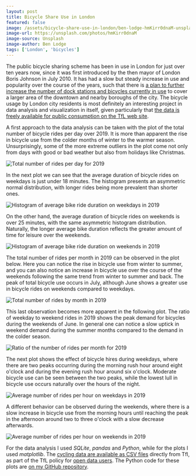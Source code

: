 ```yaml
---
layout: post
title: Bicycle Share Use in London
featured: false
image: /assets/bicycle-share-use-in-london/ben-lodge-hmKirr0dnaM-unsplash.jpg
image-url: https://unsplash.com/photos/hmKirr0dnaM
image-source: Unsplash
image-author: Ben Lodge
tags: ['London', 'bicycles']
---
```


The public bicycle sharing scheme has been in use in London for just over ten years now, since it was first introduced by the then mayor of London Boris Johnson in July 2010. It has had a slow but steady increase in use and popularity over the course of the years, such that there is [a plan to further increase the number of dock stations and bicycles currently in use](https://tfl.gov.uk/info-for/media/press-releases/2020/june/tfl-to-expand-santander-cycles-scheme-to-keep-up-with-demand) to cover a larger area of the downtown and nearby boroughs of the city. The bicycle usage by London city residents is most definitely an interesting project in data analysis and visualization in itself, given particularly that [the data is freely available for public consumption on the TfL web site](https://cycling.data.tfl.gov.uk/).

A first approach to the data analysis can be taken with the plot of the total number of bicycle rides per day over 2019. It is more than apparent the rise in bicycle use from the colder months of winter to the warmer season.  Unsurprisingly, some of the more extreme outliers in the plot come not only from days with good or bad weather but also from holidays like Christmas.

![Total number of rides per day for 2019](/assets/bicycle-share-use-in-london/tot_num_rides_per_day_2019.png)

In the next plot we can see that the average duration of bicycle rides on weekdays is just under 18 minutes. The histogram presents an asymmetric normal distribution, with longer rides being more prevalent than shorter ones.

![Histogram of average bike ride duration on weekdays in 2019](/assets/bicycle-share-use-in-london/hist_avg_ride_durations_weekdays_2019.png)

On the other hand, the average duration of bicycle rides on weekends is over 25 minutes, with the same asymmetric histogram distribution. Naturally, the longer average bike duration reflects the greater amount of time for leisure over the weekends.

![Histogram of average bike ride duration on weekends in 2019](/assets/bicycle-share-use-in-london/hist_avg_ride_durations_weekends_2019.png)

The total number of rides per month in 2019 can be observed in the plot below. Here you can notice the rise in bicycle use from winter to summer, and you can also notice an increase in bicycle use over the course of the weekends following the same trend from winter to summer and back. The peak of total bicycle use occurs in July, although June shows a greater use in bicycle rides on weekends compared to weekdays.

![Total number of rides by month in 2019](/assets/bicycle-share-use-in-london/tot_rides_by_month_2019.png)

This last observation becomes more apparent in the following plot. The ratio of weekday to weekend rides in 2019 shows the peak demand for bicycles during the weekends of June. In general one can notice a slow uptick in weekend demand during the summer months compared to the demand in the colder season.

![Ratio of the number of rides per month for 2019](/assets/bicycle-share-use-in-london/ratio_rides_by_month_2019.png)

The next plot shows the effect of bicycle hires during weekdays, where there are two peaks occurring during the morning rush hour around eight o'clock and during the evening rush hour around six o'clock. Moderate bicycle use can be seen between the two peaks, while the lowest lull in bicycle use occurs naturally over the hours of the night.

![Average number of rides per hour on weekdays in 2019](/assets/bicycle-share-use-in-london/avg_num_rides_hour_weekdays_2019.png)

A different behavior can be observed during the weekends, where there is a slow increase in bicycle use from the morning hours until reaching the peak in the afternoon around two to three o'clock with a slow decrease afterwards.

![Average number of rides per hour on weekends in 2019](/assets/bicycle-share-use-in-london/avg_num_rides_hour_weekends_2019.png)

For the data analysis I used _SQLite_, _pandas_ and _Python_, while for the plots I used _matplotlib_. The [cycling data are available as CSV files](https://cycling.data.tfl.gov.uk/) directly from Tfl, as part of the TfL policy for [open data users](https://tfl.gov.uk/info-for/open-data-users/). The Python code for these plots are [on my GitHub repository](https://github.com/capac/santander-bicycle-analysis).
